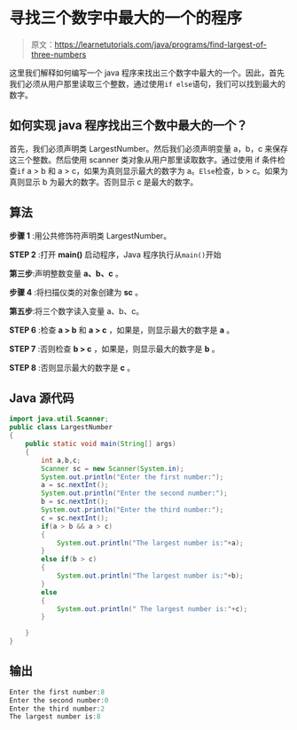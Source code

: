 # 寻找三个数字中最大的一个的程序

> 原文：<https://learnetutorials.com/java/programs/find-largest-of-three-numbers>

这里我们解释如何编写一个 java 程序来找出三个数字中最大的一个。因此，首先我们必须从用户那里读取三个整数，通过使用`if else`语句，我们可以找到最大的数字。

## 如何实现 java 程序找出三个数中最大的一个？

首先，我们必须声明类 LargestNumber。然后我们必须声明变量 a，b，c 来保存这三个整数。然后使用 scanner 类对象从用户那里读取数字。通过使用 if 条件检查`if` a > b 和 a > c，如果为真则显示最大的数字为 a。`Else`检查，b > c。如果为真则显示 b 为最大的数字。否则显示 c 是最大的数字。

## 算法

**步骤 1** :用公共修饰符声明类 LargestNumber。

**STEP 2** :打开 **main()** 启动程序，Java 程序执行从`main()`开始

**第三步**:声明整数变量 **a、b、c** 。

**步骤 4** :将扫描仪类的对象创建为 **sc** 。

**第五步**:将三个数字读入变量 a、b、c。

**STEP 6** :检查 **a > b** 和 **a > c** ，如果是，则显示最大的数字是 **a** 。

**STEP 7** :否则检查 **b > c** ，如果是，则显示最大的数字是 **b** 。

**STEP 8** :否则显示最大的数字是 **c** 。

## Java 源代码

```java
import java.util.Scanner;
public class LargestNumber 
{
    public static void main(String[] args) 
    {
        int a,b,c;
        Scanner sc = new Scanner(System.in);
        System.out.println("Enter the first number:");
        a = sc.nextInt();
        System.out.println("Enter the second number:");
        b = sc.nextInt();
        System.out.println("Enter the third number:");
        c = sc.nextInt();
        if(a > b && a > c)
        {
            System.out.println("The largest number is:"+a);
        }
        else if(b > c)
        {
            System.out.println("The largest number is:"+b);
        }
        else
        {
            System.out.println(" The largest number is:"+c);
        }

    }
}

```

## 输出

```java
Enter the first number:8 
Enter the second number:0
Enter the third number:2
The largest number is:8
```